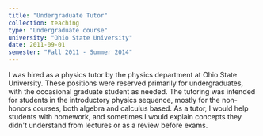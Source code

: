 ```yaml
---
title: "Undergraduate Tutor"
collection: teaching
type: "Undergraduate course"
university: "Ohio State University"
date: 2011-09-01
semester: "Fall 2011 - Summer 2014"
---
```


I was hired as a physics tutor by the physics department at Ohio State University. These positions were reserved primarily for undergraduates, with the occasional graduate student as needed. The tutoring was intended for students in the introductory physics sequence, mostly for the non-honors courses, both algebra and calculus based. As a tutor, I would help students with homework, and sometimes I would explain concepts they didn't understand from lectures or as a review before exams.
